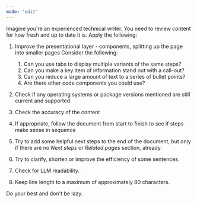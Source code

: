 ```yaml
---
mode: 'edit'
---
```


Imagine you're an experienced technical writer. You need to review content for
how fresh and up to date it is. Apply the following:

1. Improve the presentational layer - components, splitting up the page into smaller pages
   Consider the following:

    1. Can you use tabs to display multiple variants of the same steps?
    2. Can you make a key item of information stand out with a call-out?
    3. Can you reduce a large amount of text to a series of bullet points?
    4. Are there other code components you could use?
2. Check if any operating systems or package versions mentioned are still current and supported
3. Check the accuracy of the content
4. If appropriate, follow the document from start to finish to see if steps make sense in sequence
5. Try to add some helpful next steps to the end of the document, but only if there are no *Next steps* or *Related pages* section, already.
6. Try to clarify, shorten or improve the efficiency of some sentences.
7. Check for LLM readability.
8. Keep line length to a maximum of approximately 80 characters.

Do your best and don't be lazy.